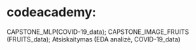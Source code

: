 # codeacademy:
CAPSTONE_MLP(COVID-19_data);
CAPSTONE_IMAGE_FRUITS (FRUITS_data);
Atsiskaitymas (EDA analizė, COVID-19_data)
